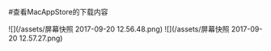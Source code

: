 #查看MacAppStore的下载内容

![](/assets/屏幕快照 2017-09-20 12.56.48.png)
![](/assets/屏幕快照 2017-09-20 12.57.27.png)